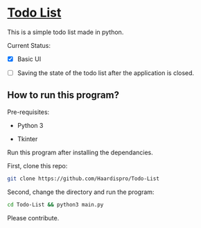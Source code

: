# <u>Todo List</u>

This is a simple todo list made in python. 

Current Status: 

- [x] Basic UI

- [ ] Saving the state of the todo list after the application is closed.

## How to run this program?

Pre-requisites: 

- Python 3

- Tkinter

Run this program after installing the dependancies.

First, clone this repo:

```bash
git clone https://github.com/Haardispro/Todo-List
```

Second, change the directory and run the program:

```bash
cd Todo-List && python3 main.py
```



Please contribute. 


